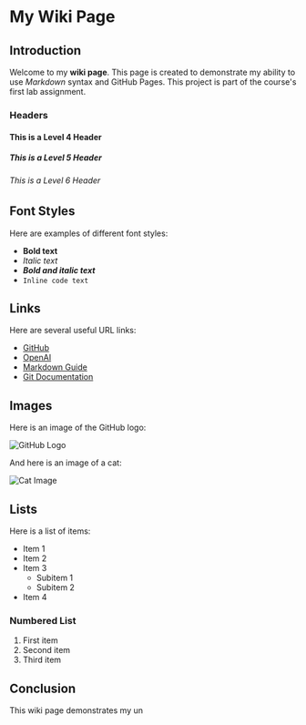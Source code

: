 # My Wiki Page

## Introduction

Welcome to my **wiki page**. This page is created to demonstrate my ability to use *Markdown* syntax and GitHub Pages. This project is part of the course's first lab assignment.

### Headers
#### This is a Level 4 Header
##### This is a Level 5 Header
###### This is a Level 6 Header

## Font Styles

Here are examples of different font styles:

- **Bold text**
- *Italic text*
- ***Bold and italic text***
- `Inline code text`

## Links

Here are several useful URL links:

- [GitHub](https://github.com/)
- [OpenAI](https://openai.com/)
- [Markdown Guide](https://www.markdownguide.org/)
- [Git Documentation](https://git-scm.com/doc)

## Images

Here is an image of the GitHub logo:

![GitHub Logo](https://github.githubassets.com/images/modules/logos_page/GitHub-Mark.png)

And here is an image of a cat:

![Cat Image](https://placekitten.com/200/300)

## Lists

Here is a list of items:

- Item 1
- Item 2
- Item 3
  - Subitem 1
  - Subitem 2
- Item 4

### Numbered List

1. First item
2. Second item
3. Third item

## Conclusion

This wiki page demonstrates my un
